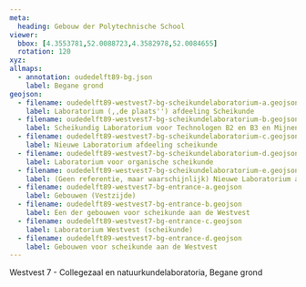 ```yaml
---
meta: 
  heading: Gebouw der Polytechnische School
viewer:
  bbox: [4.3553781,52.0088723,4.3582978,52.0084655]
  rotation: 120
xyz:
allmaps: 
  - annotation: oudedelft89-bg.json
    label: Begane grond
geojson:
  - filename: oudedelft89-westvest7-bg-scheikundelaboratorium-a.geojson
    label: Laboratorium (,,de plaats'') afdeeling Scheikunde
  - filename: oudedelft89-westvest7-bg-scheikundelaboratorium-b.geojson
    label: Scheikundig Laboratorium voor Technologen B2 en B3 en Mijnen Ingenieurs B2 en C1 ,,de Plaats''
  - filename: oudedelft89-westvest7-bg-scheikundelaboratorium-c.geojson
    label: Nieuwe Laboratorium afdeeling scheikunde
  - filename: oudedelft89-westvest7-bg-scheikundelaboratorium-d.geojson
    label: Laboratorium voor organische scheikunde
  - filename: oudedelft89-westvest7-bg-scheikundelaboratorium-e.geojson
    label: (Geen referentie, maar waarschijnlijk) Nieuwe Laboratorium afdeeling scheikunde
  - filename: oudedelft89-westvest7-bg-entrance-a.geojson
    label: Gebouwen (Vestzijde)
  - filename: oudedelft89-westvest7-bg-entrance-b.geojson
    label: Een der gebouwen voor scheikunde aan de Westvest
  - filename: oudedelft89-westvest7-bg-entrance-c.geojson
    label: Laboratorium Westvest (scheikunde)
  - filename: oudedelft89-westvest7-bg-entrance-d.geojson
    label: Gebouwen voor scheikunde aan de Westvest
---
```

Westvest 7 - Collegezaal en natuurkundelaboratoria, Begane grond